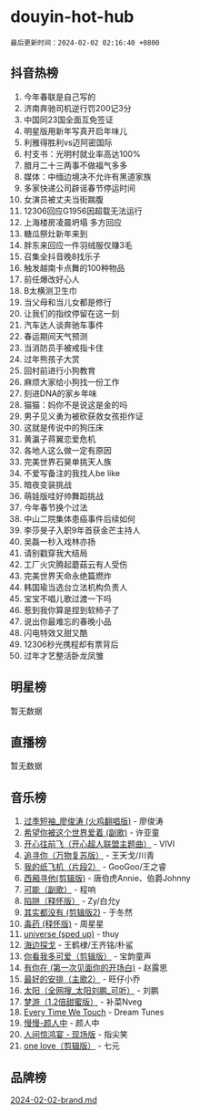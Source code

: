 # douyin-hot-hub

`最后更新时间：2024-02-02 02:16:40 +0800`

## 抖音热榜

1. 今年春联是自己写的
1. 济南奔驰司机逆行罚200记3分
1. 中国同23国全面互免签证
1. 明星版用新年写真开启年味儿
1. 利雅得胜利vs迈阿密国际
1. 村支书：光明村就业率高达100%
1. 腊月二十三两事不做福气多多
1. 媒体：中缅边境决不允许有黑道家族
1. 多家快递公司辟谣春节停运时间
1. 女演员被丈夫当街踹腹
1. 12306回应G1956因超载无法运行
1. 上海楼房凌晨坍塌 多方回应
1. 糖瓜祭灶新年来到
1. 胖东来回应一件羽绒服仅赚3毛
1. 召集全抖音晚8找乐子
1. 触发越南卡点舞的100种物品
1. 前任爆改好心人
1. B太横测卫生巾
1. 当父母和当儿女都是修行
1. 让我们的指纹停留在这一刻
1. 汽车达人谈奔驰车事件
1. 春运期间天气预测
1. 当消防员手被戒指卡住
1. 过年熊孩子大赏
1. 回村前进行小狗教育
1. 麻烦大家给小狗找一份工作
1. 刻进DNA的家乡年味
1. 猫猫：妈你不是说这是金的吗
1. 男子见义勇为被砍获救女孩拒作证
1. 这就是传说中的狗压床
1. 黄瀛子蒋翼恋爱危机
1. 各地人这么做一定有原因
1. 完美世界石昊单挑天人族
1. 不爱写备注的我找人be like
1. 暗夜变装挑战
1. 萌娃版哇好帅舞蹈挑战
1. 今年春节换个过法
1. 中山二院集体患癌事件后续如何
1. 李莎旻子入职9年首获金芒主持人
1. 吴磊一秒入戏林亦扬
1. 请别戳穿我大结局
1. 工厂火灾腾起蘑菇云有人受伤
1. 完美世界天命永绝篇燃炸
1. 韩国瑜当选台立法机构负责人
1. 宝宝不唱儿歌过渡一下吗
1. 惹到我你算是捏到软柿子了
1. 说出你最难忘的春晚小品
1. 闪电特效又甜又酷
1. 12306秒光携程却有票背后
1. 过年才艺整活卧龙凤雏

## 明星榜

暂无数据

## 直播榜

暂无数据

## 音乐榜

1. [过季短袖_廖俊涛 (火鸡翻唱版)](https://sf5-hl-cdn-tos.douyinstatic.com/obj/tos-cn-ve-2774/ogQVJl0tRBKxQgZji7YClFEBrVDeHpPTWfCZbQ) - 廖俊涛
1. [希望你被这个世界爱着 (副歌)](https://sf5-hl-cdn-tos.douyinstatic.com/obj/tos-cn-ve-2774/oUHCmWQfZlE3QQBKBeD8rCFLpJzPgCpImhsxMt) - 许亚童
1. [开心往前飞（开心超人联盟主题曲）](https://sf3-cdn-tos.douyinstatic.com/obj/tos-cn-ve-2774/9d8fb7c82cf1421fb93a9fe925275e0a) - VIVI
1. [追寻你（万物复苏版）](https://sf5-hl-cdn-tos.douyinstatic.com/obj/tos-cn-ve-2774/oYeAZJsbjIDit9APmBg8u6uDUQnHmoCf3gbo74) - 王天戈/川青
1. [我的纸飞机（片段2）](https://sf5-hl-cdn-tos.douyinstatic.com/obj/tos-cn-ve-2774/oM2ZrKcg2CD5AeRB2gkeXOFB1IxAGJdZPazYHf) - GooGoo/王之睿
1. [西厢寻他(剪辑版)](https://sf6-cdn-tos.douyinstatic.com/obj/tos-cn-ve-2774/oUsAVfAQKlRNxEv5qxvIB8o5qmIWUcXbzJKJhw) - 唐伯虎Annie、伯爵Johnny
1. [可能（副歌）](https://sf5-hl-cdn-tos.douyinstatic.com/obj/tos-cn-ve-2774/cde1731888894259b333569393c2fb51) - 程响
1. [陷阱（释怀版）](https://sf5-hl-cdn-tos.douyinstatic.com/obj/tos-cn-ve-2774/oE8C21LeZrzKLDFfQYgMzx4GAIHageG5IzayY7) - Zy/白允y
1. [其实都没有 (剪辑版2)](https://sf5-hl-cdn-tos.douyinstatic.com/obj/tos-cn-ve-2774/oEBNQenHZtBhxYjGgUDQk0BCHTigQafgFlbQ7k) - 于冬然
1. [毒药 (释怀版)](https://sf5-hl-cdn-tos.douyinstatic.com/obj/tos-cn-ve-2774/oYILMEAzspdZBIzy4frJNB8ZHPHWAhiwowd4Ad) - 周星星
1. [universe (sped up)](https://sf3-cdn-tos.douyinstatic.com/obj/tos-cn-ve-2774/oIQnurQLDCsdYeegkM4CKuVb23MZBXtX6QB8bv) - thuy
1. [海边探戈](https://sf5-hl-cdn-tos.douyinstatic.com/obj/tos-cn-ve-2774/os9gE0VQCGqt6VQkZDyBBYvfSDY0QFe3vVmubn) - 王鹤棣/王齐铭/朴鲨
1. [你看我多可爱（剪辑版）](https://sf3-cdn-tos.douyinstatic.com/obj/tos-cn-ve-2774/018d241ee66a4a189b2fa9ea2fe3363d) - 宝韵童声
1. [有你在 (第一次见面你的开场白)](https://sf6-cdn-tos.douyinstatic.com/obj/tos-cn-ve-2774/oAthrQ3ClJBfI57uBoFEgNDYtNCZ0TSYQQfxQ0) - 赵露思
1. [最好的安排（主歌2）](https://sf5-hl-cdn-tos.douyinstatic.com/obj/tos-cn-ve-2774/oMMZX1DuHpMwgoDztBmZswgQnbCeeANZxBHkFY) - 旺仔小乔
1. [太阳（全网搜_太阳刘鹏_可听）](https://sf6-cdn-tos.douyinstatic.com/obj/tos-cn-ve-2774/ogWbyIQnlBFImVbeDocRdCIYtBHlbJXgfZMvgz) - 刘鹏
1. [梦游（1.2倍甜蜜版）](https://sf5-hl-cdn-tos.douyinstatic.com/obj/tos-cn-ve-2774/o4gyAUm8hwufoEABmwVIiQtHsFuGzAEEWtNMzo) - 补菜Nveg
1. [Every Time We Touch](https://sf3-cdn-tos.douyinstatic.com/obj/tos-cn-ve-2774/ogN6lUKQeBBfEVhIOMikG1CcJjugxk1tztZyhP) - Dream Tunes
1. [慢慢-颜人中](https://sf3-cdn-tos.douyinstatic.com/obj/tos-cn-ve-2774/ocjHNfBXdBxQNC8ZGAeoLMFTUgtBg8bkExunDC) - 颜人中
1. [人间惊鸿宴 - 现场版](https://sf3-cdn-tos.douyinstatic.com/obj/tos-cn-ve-2774/osF4mrPePAf2Yv8Wfr5fATCHZwL5h1QiGQAKwz) - 指尖笑
1. [one love（剪辑版）](https://sf3-cdn-tos.douyinstatic.com/obj/tos-cn-ve-2774/o4utbbKzHedACBQ0bkG7ZBgUvDQzbBDnYd1f1k) - 七元

## 品牌榜

[2024-02-02-brand.md](2024-02-02-brand.md)
